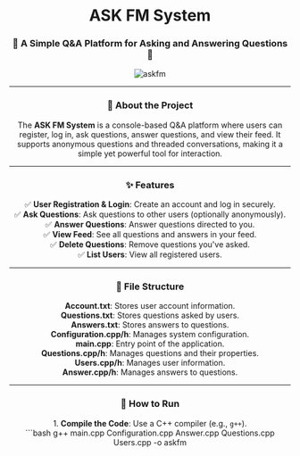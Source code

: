 <h1 align="center" style="animation: slideIn 1.5s ease-in-out;">ASK FM System</h1>
<h3 align="center" style="animation: fadeIn 2s ease-in-out;">🚀 A Simple Q&A Platform for Asking and Answering Questions 🚀</h3>

<p align="center" style="animation: fadeIn 2s ease-in-out;"> 
  <img src="https://komarev.com/ghpvc/?username=askfm&label=Project%20views&color=0e75b6&style=flat" alt="askfm" /> 
</p>

---

<h3 align="center" style="animation: fadeIn 2s ease-in-out;">📖 About the Project</h3>
<p align="center" style="animation: fadeIn 2s ease-in-out;">
  The <strong>ASK FM System</strong> is a console-based Q&A platform where users can register, log in, ask questions, answer questions, and view their feed. It supports anonymous questions and threaded conversations, making it a simple yet powerful tool for interaction.
</p>

---

<h3 align="center" style="animation: fadeIn 2s ease-in-out;">✨ Features</h3>
<p align="center" style="animation: fadeIn 2s ease-in-out;">
  ✅ <strong>User Registration & Login</strong>: Create an account and log in securely.<br>
  ✅ <strong>Ask Questions</strong>: Ask questions to other users (optionally anonymously).<br>
  ✅ <strong>Answer Questions</strong>: Answer questions directed to you.<br>
  ✅ <strong>View Feed</strong>: See all questions and answers in your feed.<br>
  ✅ <strong>Delete Questions</strong>: Remove questions you've asked.<br>
  ✅ <strong>List Users</strong>: View all registered users.<br>
</p>

---

<h3 align="center" style="animation: fadeIn 2s ease-in-out;">📂 File Structure</h3>
<p align="center" style="animation: fadeIn 2s ease-in-out;">
  <strong>Account.txt</strong>: Stores user account information.<br>
  <strong>Questions.txt</strong>: Stores questions asked by users.<br>
  <strong>Answers.txt</strong>: Stores answers to questions.<br>
  <strong>Configuration.cpp/h</strong>: Manages system configuration.<br>
  <strong>main.cpp</strong>: Entry point of the application.<br>
  <strong>Questions.cpp/h</strong>: Manages questions and their properties.<br>
  <strong>Users.cpp/h</strong>: Manages user information.<br>
  <strong>Answer.cpp/h</strong>: Manages answers to questions.<br>
</p>

---

<h3 align="center" style="animation: fadeIn 2s ease-in-out;">🚀 How to Run</h3>
<p align="center" style="animation: fadeIn 2s ease-in-out;">
  1. <strong>Compile the Code</strong>: Use a C++ compiler (e.g., <code>g++</code>).<br>
  ```bash
  g++ main.cpp Configuration.cpp Answer.cpp Questions.cpp Users.cpp -o askfm
